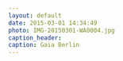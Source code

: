 ```yaml
---
layout: default
date: 2015-03-01 14:34:49
photo: IMG-20150301-WA0004.jpg
caption_header:  
caption: Gaia Berlin
---
```

